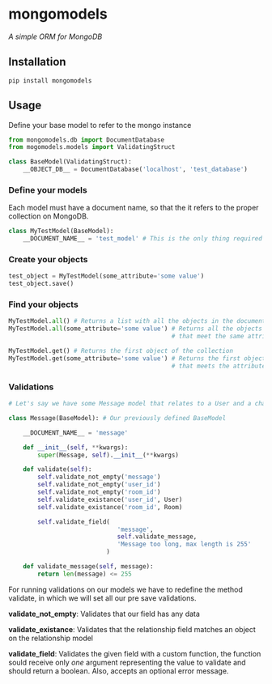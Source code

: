 # mongomodels

*A simple ORM for MongoDB*

## Installation
`pip install mongomodels`

## Usage
Define your base model to refer to the mongo instance

```python
from mongomodels.db import DocumentDatabase
from mogomodels.models import ValidatingStruct

class BaseModel(ValidatingStruct):
    __OBJECT_DB__ = DocumentDatabase('localhost', 'test_database')
```

### Define your models
Each model must have a document name, so that the it refers to the proper
collection on MongoDB.

```python
class MyTestModel(BaseModel):
    __DOCUMENT_NAME__ = 'test_model' # This is the only thing required
```

### Create your objects

```python
test_object = MyTestModel(some_attribute='some value')
test_object.save()
```

### Find your objects

```python
MyTestModel.all() # Returns a list with all the objects in the document
MyTestModel.all(some_attribute='some value') # Returns all the objects
                                             # that meet the same attributes

MyTestModel.get() # Returns the first object of the collection
MyTestModel.get(some_attribute='some value') # Returns the first object
                                             # that meets the attributes
```

### Validations

```python
# Let's say we have some Message model that relates to a User and a chat Room

class Message(BaseModel): # Our previously defined BaseModel

    __DOCUMENT_NAME__ = 'message'

    def __init__(self, **kwargs):
        super(Message, self).__init__(**kwargs)

    def validate(self):
        self.validate_not_empty('message')
        self.validate_not_empty('user_id')
        self.validate_not_empty('room_id')
        self.validate_existance('user_id', User)
        self.validate_existance('room_id', Room)

        self.validate_field(
                              'message',
                              self.validate_message,
                              'Message too long, max length is 255'
                           )

    def validate_message(self, message):
        return len(message) <= 255
```

For running validations on our models we have to redefine the method validate,
in which we will set all our pre save validations.

**validate_not_empty**: Validates that our field has any data

**validate_existance**: Validates that the relationship field matches an object
                        on the relationship model

**validate_field**: Validates the given field with a custom function,
                    the function sould receive only *one* argument representing
                    the value to validate and should return a boolean. Also,
                    accepts an optional error message.
